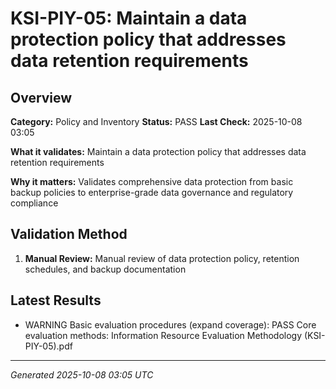 # KSI-PIY-05: Maintain a data protection policy that addresses data retention requirements

## Overview

**Category:** Policy and Inventory
**Status:** PASS
**Last Check:** 2025-10-08 03:05

**What it validates:** Maintain a data protection policy that addresses data retention requirements

**Why it matters:** Validates comprehensive data protection from basic backup policies to enterprise-grade data governance and regulatory compliance

## Validation Method

1. **Manual Review:** Manual review of data protection policy, retention schedules, and backup documentation

## Latest Results

- WARNING Basic evaluation procedures (expand coverage): PASS Core evaluation methods: Information Resource Evaluation Methodology (KSI-PIY-05).pdf

---
*Generated 2025-10-08 03:05 UTC*